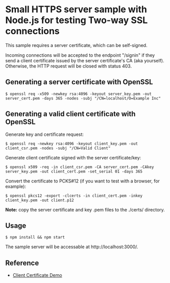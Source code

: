 # Small HTTPS server sample with Node.js for testing Two-way SSL connections

This sample requires a server certificate, which can be self-signed.

Incoming connections will be accepted to the endpoint "/signin" if they send a client certificate issued by the server certificate's CA (aka yourself). Otherwise, the HTTP request will be closed with status 403.

## Generating a server certificate with OpenSSL

```shell
$ openssl req -x509 -newkey rsa:4096 -keyout server_key.pem -out server_cert.pem -days 365 -nodes -subj "/CN=localhost/O=Example Inc"
```

## Generating a valid client certificate with OpenSSL

Generate key and certificate request:
```shell
$ openssl req -newkey rsa:4096 -keyout client_key.pem -out client_csr.pem -nodes -subj "/CN=Valid Client"
```

Generate client certificate signed with the server certificate/key:
```shell
$ openssl x509 -req -in client_csr.pem -CA server_cert.pem -CAkey server_key.pem -out client_cert.pem -set_serial 01 -days 365
```

Convert the certificate to PCKS#12 (if you want to test with a browser, for example):
```shell
$ openssl pkcs12 -export -clcerts -in client_cert.pem -inkey client_key.pem -out client.p12
```

**Note:** copy the server certificate and key .pem files to the ./certs/ directory.

## Usage

```shell
$ npm install && npm start
```

The sample server will be accessable at http://localhost:3000/.

## Reference
- [Client Certificate Demo](https://github.com/sevcsik/client-certificate-demo/tree/chapter-1)